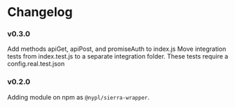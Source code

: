 # Changelog

### v0.3.0
Add methods apiGet, apiPost, and promiseAuth to index.js
Move integration tests from index.test.js to a separate integration folder. These
tests require a config.real.test.json

### v0.2.0
Adding module on npm as `@nypl/sierra-wrapper`.
